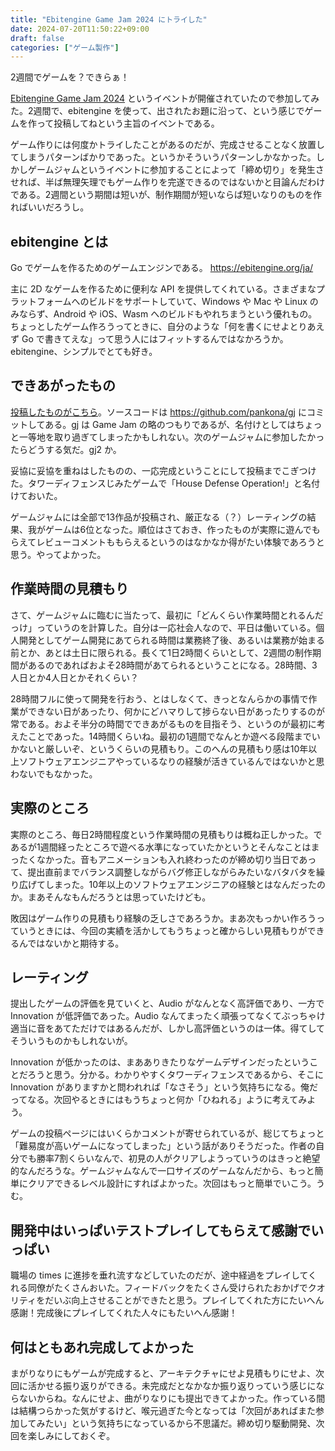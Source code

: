 ```yaml
---
title: "Ebitengine Game Jam 2024 にトライした"
date: 2024-07-20T11:50:22+09:00
draft: false
categories: ["ゲーム製作"]
---
```


2週間でゲームを？できらぁ！

<!--more-->

[Ebitengine Game Jam 2024](https://itch.io/jam/ebitengine-game-jam-2024) というイベントが開催されていたので参加してみた。2週間で、ebitengine を使って、出されたお題に沿って、という感じでゲームを作って投稿してねという主旨のイベントである。

ゲーム作りには何度かトライしたことがあるのだが、完成させることなく放置してしまうパターンばかりであった。というかそういうパターンしかなかった。しかしゲームジャムというイベントに参加することによって「締め切り」を発生させれば、半ば無理矢理でもゲーム作りを完遂できるのではないかと目論んだわけである。2週間という期間は短いが、制作期間が短いならば短いなりのものを作ればいいだろうし。

## ebitengine とは

Go でゲームを作るためのゲームエンジンである。
https://ebitengine.org/ja/

主に 2D なゲームを作るために便利な API を提供してくれている。さまざまなプラットフォームへのビルドをサポートしていて、Windows や Mac や Linux のみならず、Android や iOS、Wasm へのビルドもやれちまうという優れもの。ちょっとしたゲーム作ろうってときに、自分のような「何を書くにせよとりあえず Go で書きてえな」って思う人にはフィットするんではなかろうか。ebitengine、シンプルでとても好き。

## できあがったもの

[投稿したものがこちら](https://itch.io/jam/ebitengine-game-jam-2024/rate/2802335)。ソースコードは https://github.com/pankona/gj にコミットしてある。gj は Game Jam の略のつもりであるが、名付けとしてはちょっと一等地を取り過ぎてしまったかもしれない。次のゲームジャムに参加したかったらどうする気だ。gj2 か。

妥協に妥協を重ねはしたものの、一応完成ということにして投稿までこぎつけた。タワーディフェンスじみたゲームで「House Defense Operation!」と名付けておいた。

ゲームジャムには全部で13作品が投稿され、厳正なる（？）レーティングの結果、我がゲームは6位となった。順位はさておき、作ったものが実際に遊んでもらえてレビューコメントももらえるというのはなかなか得がたい体験であろうと思う。やってよかった。

## 作業時間の見積もり

さて、ゲームジャムに臨むに当たって、最初に「どんくらい作業時間とれるんだっけ」っていうのを計算した。自分は一応社会人なので、平日は働いている。個人開発としてゲーム開発にあてられる時間は業務終了後、あるいは業務が始まる前とか、あとは土日に限られる。長くて1日2時間くらいとして、2週間の制作期間があるのであればおよそ28時間があてられるということになる。28時間、3人日とか4人日とかそれくらい？

28時間フルに使って開発を行おう、とはしなくて、きっとなんらかの事情で作業ができない日があったり、何かにどハマりして捗らない日があったりするのが常である。およそ半分の時間でできあがるものを目指そう、というのが最初に考えたことであった。14時間くらいね。最初の1週間でなんとか遊べる段階までいかないと厳しいぞ、というくらいの見積もり。このへんの見積もり感は10年以上ソフトウェアエンジニアやっているなりの経験が活きているんではないかと思わないでもなかった。

## 実際のところ

実際のところ、毎日2時間程度という作業時間の見積もりは概ね正しかった。であるが1週間経ったところで遊べる水準になっていたかというとそんなことはまったくなかった。音もアニメーションも入れ終わったのが締め切り当日であって、提出直前までバランス調整しながらバグ修正しながらみたいなバタバタを繰り広げてしまった。10年以上のソフトウェアエンジニアの経験とはなんだったのか。まあそんなもんだろうとは思っていたけども。

敗因はゲーム作りの見積もり経験の乏しさであろうか。まあ次もっかい作ろうっていうときには、今回の実績を活かしてもうちょっと確からしい見積もりができるんではないかと期待する。

## レーティング

提出したゲームの評価を見ていくと、Audio がなんとなく高評価であり、一方で Innovation が低評価であった。Audio なんてまったく頑張ってなくてぶっちゃけ適当に音をあてただけではあるんだが、しかし高評価というのは一体。得てしてそういうものかもしれないが。

Innovation が低かったのは、まあありきたりなゲームデザインだったということだろうと思う。分かる。わかりやすくタワーディフェンスであるから、そこに Innovation がありますかと問われれば「なさそう」という気持ちになる。俺だってなる。次回やるときにはもうちょっと何か「ひねれる」ように考えてみよう。

ゲームの投稿ページにはいくらかコメントが寄せられているが、総じてちょっと「難易度が高いゲームになってしまった」という話がありそうだった。作者の自分でも勝率7割くらいなんで、初見の人がクリアしようっていうのはきっと絶望的なんだろうな。ゲームジャムなんで一口サイズのゲームなんだから、もっと簡単にクリアできるレベル設計にすればよかった。次回はもっと簡単でいこう。うむ。

## 開発中はいっぱいテストプレイしてもらえて感謝でいっぱい

職場の times に進捗を垂れ流すなどしていたのだが、途中経過をプレイしてくれる同僚がたくさんおいた。フィードバックをたくさん受けられたおかげでクオリティをだいぶ向上させることができたと思う。プレイしてくれた方にたいへん感謝！完成後にプレイしてくれた人々にもたいへん感謝！

## 何はともあれ完成してよかった

まがりなりにもゲームが完成すると、アーキテクチャにせよ見積もりにせよ、次回に活かせる振り返りができる。未完成だとなかなか振り返りっていう感じにならないからね。なんにせよ、曲がりなりにも提出できてよかった。作っている間は結構つらかった気がするけど、喉元過ぎた今となっては「次回があればまた参加してみたい」という気持ちになっているから不思議だ。締め切り駆動開発、次回を楽しみにしておくぞ。

